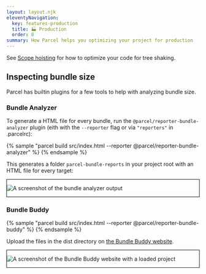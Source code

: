 ```yaml
---
layout: layout.njk
eleventyNavigation:
  key: features-production
  title: 🏭 Production
  order: 8
summary: How Parcel helps you optimizing your project for production
---
```


See [Scope hoisting](/features/scope-hoisting/) for how to optimize your code for tree shaking.

## Inspecting bundle size

Parcel has builtin plugins for a few tools to help with analyzing bundle size.

### Bundle Analyzer

To generate a HTML file for every bundle, run the `@parcel/reporter-bundle-analyzer` plugin (eith with the `--reporter` flag or via `"reporters"` in .parcelrc):

{% sample "parcel build src/index.html --reporter @parcel/reporter-bundle-analyzer" %}
{% endsample %}

This generates a folder `parcel-bundle-reports` in your project root with an HTML file for every target:

<div style="border: 1px solid black">

![A screenshot of the bundle analyzer output](/assets/bundle-analyzer.png)

</div>

### Bundle Buddy

{% sample "parcel build src/index.html --reporter @parcel/reporter-bundle-buddy" %}
{% endsample %}

Upload the files in the dist directory on [the Bundle Buddy website](https://bundle-buddy.com/parcel).

<div style="border: 1px solid black">

![A screenshot of the Bundle Buddy website with a loaded project](/assets/bundle-buddy.png)

</div>
